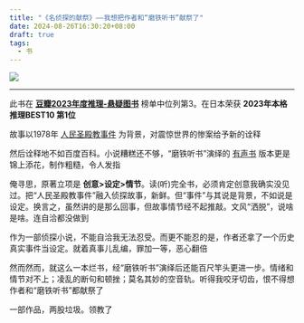 ```yaml
---
title: "《名侦探的献祭》——我想把作者和“磨铁听书”献祭了"
date: 2024-08-26T16:30:20+08:00
draft: true
tags:
  - 书
---
```


[![](/img/books/the_detective_massacre.jpg#center)](https://book.douban.com/subject/36512989/)

---

此书在 **[豆瓣2023年度推理-悬疑图书](https://m.douban.com/subject_collection/ECPQ6LCVY)** 榜单中位列第3。在日本荣获 **2023年本格推理BEST10 第1位**

故事以1978年 [人民圣殿教事件](https://baike.baidu.com/item/%E7%90%BC%E6%96%AF%E9%95%87%E6%83%A8%E6%A1%88/2986411?fr=ge_ala) 为背景，对震惊世界的惨案给予新的诠释

然后诠释地不如百度百科。小说糟糕还不够，“磨铁听书”演绎的 [有声书](https://www.gcores.com/albums/234) 版本更是锦上添花，制作粗糙，令人发指

俺寻思，原著立项是 **创意>设定>情节**。读(听)完全书，必须肯定创意我确实没见过。把“人民圣殿教事件”融入侦探故事，新鲜。但“事件”与其说是背景，不如说是设定。换言之，虽然讲的是那么回事，但故事情节经不起推敲。文风“洒脱”，说啥是啥。连自洽都没做到

作为一部侦探小说，不能自洽我无法忍受。而更不能忍的是，作者还拿了一个历史真实事件当设定。就着真事儿乱编，罪加一等，恶心翻倍

然而然而，就这么一本烂书，经“磨铁听书”演绎后还能百尺竿头更进一步。情绪和情节对不上；凌乱的断句和顿挫；莫名其妙的空音轨。听得我咬牙切齿，恨不得想作者和“磨铁听书”都献祭了

一部作品，两股垃圾。领教了